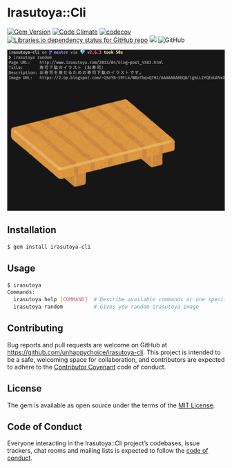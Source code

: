 # Irasutoya::Cli

[![Gem Version](https://badge.fury.io/rb/irasutoya-cli.svg)](https://badge.fury.io/rb/irasutoya-cli)
[![Code Climate](https://codeclimate.com/github/unhappychoice/irasutoya-cli/badges/gpa.svg)](https://codeclimate.com/github/unhappychoice/irasutoya-cli)
[![codecov](https://codecov.io/gh/unhappychoice/irasutoya-cli/branch/master/graph/badge.svg)](https://codecov.io/gh/unhappychoice/irasutoya-cli)
[![Libraries.io dependency status for GitHub repo](https://img.shields.io/librariesio/github/unhappychoice/irasutoya-cli.svg)](https://libraries.io/github/unhappychoice/irasutoya-cli)
![](http://ruby-gem-downloads-badge.herokuapp.com/irasutoya-cli?type=total)
![GitHub](https://img.shields.io/github/license/unhappychoice/irasutoya-cli.svg)

![](./images/example.png)

## Installation

```sh
$ gem install irasutoya-cli
```

## Usage

```sh
$ irasutoya
Commands:
  irasutoya help [COMMAND]  # Describe available commands or one specific command
  irasutoya random          # Gives you random irasutoya image
```

## Contributing

Bug reports and pull requests are welcome on GitHub at https://github.com/unhappychoice/irasutoya-cli. This project is intended to be a safe, welcoming space for collaboration, and contributors are expected to adhere to the [Contributor Covenant](http://contributor-covenant.org) code of conduct.

## License

The gem is available as open source under the terms of the [MIT License](https://opensource.org/licenses/MIT).

## Code of Conduct

Everyone interacting in the Irasutoya::Cli project’s codebases, issue trackers, chat rooms and mailing lists is expected to follow the [code of conduct](https://github.com/unhappychoice/irasutoya-cli/blob/master/CODE_OF_CONDUCT.md).

